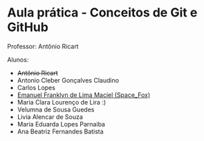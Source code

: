 # Aula prática - Conceitos de Git e GitHub

Professor: Antônio Ricart

Alunos:
- ~~Antônio Ricart~~
- Antonio Cleber Gonçalves Claudino
- Carlos Lopes
- [Emanuel Franklyn de Lima Maciel (Space_Fox)](https://github.com/emanuelfranklyn)
- Maria Clara Lourenço de Lira :)
- Velumna de Sousa Guedes
- Livia Alencar de Souza
- Maria Eduarda Lopes Parnaiba
- Ana Beatriz Fernandes Batista 
